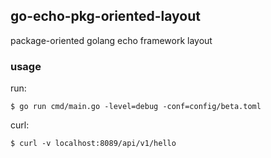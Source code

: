 ## go-echo-pkg-oriented-layout
package-oriented golang echo framework layout

### usage
run:
```shell
$ go run cmd/main.go -level=debug -conf=config/beta.toml
```

curl:
```shell
$ curl -v localhost:8089/api/v1/hello
```
